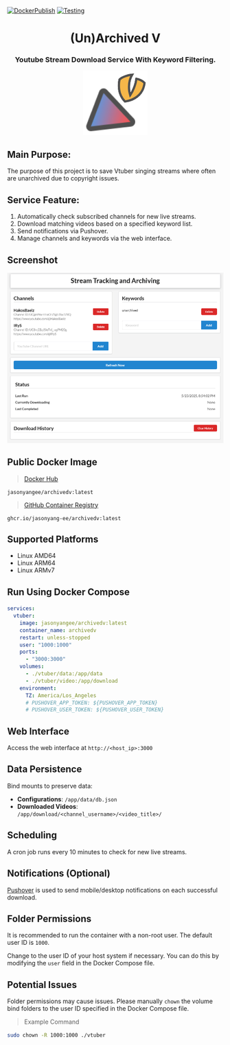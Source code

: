 [![DockerPublish](https://github.com/jasonyang-ee/ArchivedV/actions/workflows/publish.yml/badge.svg)](https://github.com/jasonyang-ee/ArchivedV/actions/workflows/publish.yml)
[![Testing](https://github.com/jasonyang-ee/ArchivedV/actions/workflows/testing.yml/badge.svg)](https://github.com/jasonyang-ee/ArchivedV/actions/workflows/testing.yml)


<h1 align="center">(Un)Archived V</h1>
<h3 align="center">Youtube Stream Download Service With Keyword Filtering.</h3>
<p align="center"><img src="doc/Logo.png" alt="Logo" /></p>



## Main Purpose:

The purpose of this project is to save Vtuber singing streams where often are unarchived due to copyright issues.


## Service Feature:

1. Automatically check subscribed channels for new live streams.
2. Download matching videos based on a specified keyword list.
3. Send notifications via Pushover.
4. Manage channels and keywords via the web interface.


## Screenshot

![main page](doc/mainpage.png)

## Public Docker Image

>[Docker Hub](https://hub.docker.com/r/jasonyangee/archivedv)
```
jasonyangee/archivedv:latest
```

>[GitHub Container Registry](https://github.com/jasonyang-ee/ArchivedV/pkgs/container/archivedv)
```
ghcr.io/jasonyang-ee/archivedv:latest
```

## Supported Platforms
- Linux AMD64
- Linux ARM64
- Linux ARMv7

## Run Using Docker Compose

```yaml
services:
  vtuber:
    image: jasonyangee/archivedv:latest
    container_name: archivedv
    restart: unless-stopped
    user: "1000:1000"
    ports:
      - "3000:3000"
    volumes:
      - ./vtuber/data:/app/data
      - ./vtuber/video:/app/download
    environment:
      TZ: America/Los_Angeles
      # PUSHOVER_APP_TOKEN: ${PUSHOVER_APP_TOKEN}
      # PUSHOVER_USER_TOKEN: ${PUSHOVER_USER_TOKEN}
```

## Web Interface

Access the web interface at `http://<host_ip>:3000`

## Data Persistence

Bind mounts to preserve data:

- **Configurations**: `/app/data/db.json`
- **Downloaded Videos**: `/app/download/<channel_username>/<video_title>/`

## Scheduling

A cron job runs every 10 minutes to check for new live streams.

## Notifications (Optional)

[Pushover](https://pushover.net/) is used to send mobile/desktop notifications on each successful download.

## Folder Permissions

It is recommended to run the container with a non-root user. The default user ID is `1000`.

Change to the user ID of your host system if necessary. You can do this by modifying the `user` field in the Docker Compose file.

## Potential Issues

Folder permissions may cause issues. Please manually `chown` the volume bind folders to the user ID specified in the Docker Compose file.

> Example Command
```bash
sudo chown -R 1000:1000 ./vtuber
```